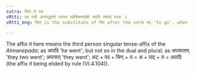 ```yaml
---
sutra: चिण् ते पदः
vRtti: पद गतौ अस्माद्धातोः परस्य च्लेश्चिणादेशो भवति तशब्दे परतः ॥
vRtti_eng: चिण् is the substitute of च्लि after the verb पद् 'to go', when the affix त follows.

---
```

The affix त here means the third person singular tense-affix of the _Atmanepada_; as अपादि 'he went'; but not so in the dual and plural; as अपसाताम् 'they two went'; अपत्सत् 'they went'; अट् + पद + चिण् + त = अ + पाद् + त = अपादि (the affix त being elided by rule (VI.4.104)).